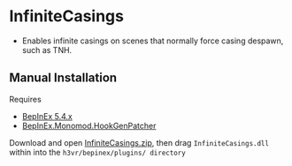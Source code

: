 # InfiniteCasings
- Enables infinite casings on scenes that normally force casing despawn, such as TNH.

## Manual Installation
Requires 
 - [BepInEx 5.4.x](https://github.com/BepInEx/BepInEx/releases)
 - [BepInEx.Monomod.HookGenPatcher](https://github.com/harbingerofme/Bepinex.Monomod.HookGenPatcher/releases)

Download and open [InfiniteCasings.zip](https://github.com/Maiq-The-Dude/InfiniteCasings/releases/latest), then drag `InfiniteCasings.dll` within into the `h3vr/bepinex/plugins/ directory`
